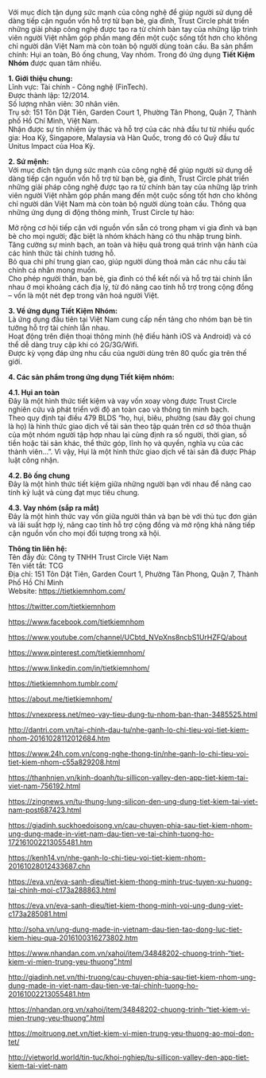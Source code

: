 <p>Với mục đích tận dụng sức mạnh của công nghệ để giúp người sử dụng dễ dàng tiếp cận nguồn vốn hỗ trợ từ bạn bè, gia đình, Trust Circle phát triển những giải pháp công nghệ được tạo ra từ chính bàn tay của những lập trình viên người Việt nhằm góp phần mang đến một cuộc sống tốt hơn cho không chỉ người dân Việt Nam mà còn toàn bộ người dùng toàn cầu. Ba sản phẩm chính: Hụi an toàn, Bỏ ống chung, Vay nhóm. Trong đó ứng dụng <strong>Tiết Kiệm Nhóm</strong> được quan tâm nhiều.</p>

<p><strong>1. Giới thiệu chung:</strong><br />
Lĩnh vực: Tài chính - Công nghệ (FinTech).<br />
Được thành lập: 12/2014.<br />
Số lượng nhân viên: 30 nhân viên.<br />
Trụ sở: 151 Tôn Dật Tiên, Garden Court 1, Phường Tân Phong, Quận 7, Thành phố Hồ Chí Minh, Việt Nam.<br />
Nhận được sự tín nhiệm ủy thác và hỗ trợ của các nhà đầu tư từ nhiều quốc gia: Hoa Kỳ, Singapore, Malaysia và Hàn Quốc, trong đó có Quỹ đầu tư Unitus Impact của Hoa Kỳ.</p>

<p><strong>2. Sứ mệnh:</strong><br />
Với mục đích tận dụng sức mạnh của công nghệ để giúp người sử dụng dễ dàng tiếp cận nguồn vốn hỗ trợ từ bạn bè, gia đình, Trust Circle phát triển những giải pháp công nghệ được tạo ra từ chính bàn tay của những lập trình viên người Việt nhằm góp phần mang đến một cuộc sống tốt hơn cho không chỉ người dân Việt Nam mà còn toàn bộ người dùng toàn cầu. Thông qua những ứng dụng di động thông minh, Trust Circle tự hào:</p>

<p>Mở rộng cơ hội tiếp cận với nguồn vốn sẵn có trong phạm vi gia đình và bạn bè cho mọi người; đặc biệt là nhóm khách hàng có thu nhập trung bình.<br />
Tăng cường sự minh bạch, an toàn và hiệu quả trong quá trình vận hành của các hình thức tài chính tương hỗ.<br />
Bỏ qua chi phí trung gian cao, giúp người dùng thoả mãn các nhu cầu tài chính cá nhân mong muốn.<br />
Cho phép người thân, bạn bè, gia đình có thể kết nối và hỗ trợ tài chính lẫn nhau ở mọi khoảng cách địa lý, từ đó nâng cao tính hỗ trợ trong cộng đồng &ndash; vốn là một nét đẹp trong văn hoá người Việt.</p>

<p><strong>3. Về ứng dụng Tiết Kiệm Nhóm:</strong><br />
Là ứng dụng đầu tiên tại Việt Nam cung cấp nền tảng cho nhóm bạn bè tin tưởng hỗ trợ tài chính lẫn nhau.<br />
Hoạt động trên điện thoại thông minh (hệ điều hành iOS và Android) và có thể dễ dàng truy cập khi có 2G/3G/Wifi.<br />
Được kỳ vọng đáp ứng nhu cầu của người dùng trên 80 quốc gia trên thế giới.</p>

<p><strong>4. Các sản phẩm trong ứng dụng Tiết kiệm nhóm:</strong></p>

<p><strong>4.1. Hụi an toàn</strong><br />
Đây là một hình thức tiết kiệm và vay vốn xoay vòng được Trust Circle nghiên cứu và phát triển với độ an toàn cao và thông tin minh bạch.<br />
Theo quy định tại điều 479 BLDS &ldquo;họ, hụi, biêu, phường (sau đây gọi chung là họ) là hình thức giao dịch về tài sản theo tập quán trên cơ sở thỏa thuận của một nhóm người tập hợp nhau lại cùng định ra số người, thời gian, số tiền hoặc tài sản khác, thể thức góp, lĩnh họ và quyền, nghĩa vụ của các thành viên&hellip;&rdquo;. Vì vậy, Hụi là một hình thức giao dịch về tài sản đã được Pháp luật công nhận.</p>

<p><strong>4.2. Bỏ ống chung</strong><br />
Đây là một hình thức tiết kiệm giữa những người bạn với nhau để nâng cao tính kỷ luật và cùng đạt mục tiêu chung.</p>

<p><strong>4.3. Vay nhóm (sắp ra mắt)</strong><br />
Đây là một hình thức vay vốn giữa người thân và bạn bè với thủ tục đơn giản và lãi suất hợp lý, nâng cao tính hỗ trợ cộng đồng và mở rộng khả năng tiếp cận nguồn vốn cho mọi đối tượng trong xã hội.</p>

<p><strong>Thông tin liên hệ:</strong><br />
Tên đầy đủ: Công ty TNHH Trust Circle Việt Nam<br />
Tên viết tắt: TCG<br />
Địa chỉ: 151 Tôn Dật Tiên, Garden Court 1, Phường Tân Phong, Quận 7, Thành Phố Hồ Chí Minh<br />
Website: <a href="https://tietkiemnhom.com/">https://tietkiemnhom.com/</a></p>

<p><a href="https://twitter.com/tietkiemnhom">https://twitter.com/tietkiemnhom</a></p>

<p><a href="https://www.facebook.com/tietkiemnhom">https://www.facebook.com/tietkiemnhom</a></p>

<p><a href="https://www.youtube.com/channel/UCbtd_NVpXns8ncbS1UrHZFQ/about">https://www.youtube.com/channel/UCbtd_NVpXns8ncbS1UrHZFQ/about</a></p>

<p><a href="https://www.pinterest.com/tietkiemnhom/">https://www.pinterest.com/tietkiemnhom/</a></p>

<p><a href="https://www.linkedin.com/in/tietkiemnhom/">https://www.linkedin.com/in/tietkiemnhom/</a></p>

<p><a href="https://tietkiemnhom.tumblr.com/">https://tietkiemnhom.tumblr.com/</a></p>

<p><a href="https://about.me/tietkiemnhom/">https://about.me/tietkiemnhom/</a></p>

<p><a href="https://vnexpress.net/meo-vay-tieu-dung-tu-nhom-ban-than-3485525.html">https://vnexpress.net/meo-vay-tieu-dung-tu-nhom-ban-than-3485525.html</a></p>

<p><a href="http://dantri.com.vn/tai-chinh-dau-tu/nhe-ganh-lo-chi-tieu-voi-tiet-kiem-nhom-20161028112012684.htm">http://dantri.com.vn/tai-chinh-dau-tu/nhe-ganh-lo-chi-tieu-voi-tiet-kiem-nhom-20161028112012684.htm</a></p>

<p><a href="https://www.24h.com.vn/cong-nghe-thong-tin/nhe-ganh-lo-chi-tieu-voi-tiet-kiem-nhom-c55a829208.html">https://www.24h.com.vn/cong-nghe-thong-tin/nhe-ganh-lo-chi-tieu-voi-tiet-kiem-nhom-c55a829208.html</a></p>

<p><a href="https://thanhnien.vn/kinh-doanh/tu-sillicon-valley-den-app-tiet-kiem-tai-viet-nam-756192.html">https://thanhnien.vn/kinh-doanh/tu-sillicon-valley-den-app-tiet-kiem-tai-viet-nam-756192.html</a></p>

<p><a href="https://zingnews.vn/tu-thung-lung-silicon-den-ung-dung-tiet-kiem-tai-viet-nam-post687423.html">https://zingnews.vn/tu-thung-lung-silicon-den-ung-dung-tiet-kiem-tai-viet-nam-post687423.html</a></p>

<p><a href="https://giadinh.suckhoedoisong.vn/cau-chuyen-phia-sau-tiet-kiem-nhom-ung-dung-made-in-viet-nam-dau-tien-ve-tai-chinh-tuong-ho-172161002213055481.htm">https://giadinh.suckhoedoisong.vn/cau-chuyen-phia-sau-tiet-kiem-nhom-ung-dung-made-in-viet-nam-dau-tien-ve-tai-chinh-tuong-ho-172161002213055481.htm</a></p>

<p><a href="https://kenh14.vn/nhe-ganh-lo-chi-tieu-voi-tiet-kiem-nhom-20161028012433687.chn">https://kenh14.vn/nhe-ganh-lo-chi-tieu-voi-tiet-kiem-nhom-20161028012433687.chn</a></p>

<p><a href="https://eva.vn/eva-sanh-dieu/tiet-kiem-thong-minh-truc-tuyen-xu-huong-tai-chinh-moi-c173a288863.html">https://eva.vn/eva-sanh-dieu/tiet-kiem-thong-minh-truc-tuyen-xu-huong-tai-chinh-moi-c173a288863.html</a></p>

<p><a href="https://eva.vn/eva-sanh-dieu/tiet-kiem-thong-minh-voi-ung-dung-viet-c173a285081.html">https://eva.vn/eva-sanh-dieu/tiet-kiem-thong-minh-voi-ung-dung-viet-c173a285081.html</a></p>

<p><a href="http://soha.vn/ung-dung-made-in-vietnam-dau-tien-tao-dong-luc-tiet-kiem-hieu-qua-2016100316273802.htm">http://soha.vn/ung-dung-made-in-vietnam-dau-tien-tao-dong-luc-tiet-kiem-hieu-qua-2016100316273802.htm</a></p>

<p><a href="https://www.nhandan.com.vn/xahoi/item/34848202-chuong-trinh-“tiet-kiem-vi-mien-trung-yeu-thuong”.html">https://www.nhandan.com.vn/xahoi/item/34848202-chuong-trinh-&ldquo;tiet-kiem-vi-mien-trung-yeu-thuong&rdquo;.html</a></p>

<p><a href="http://giadinh.net.vn/thi-truong/cau-chuyen-phia-sau-tiet-kiem-nhom-ung-dung-made-in-viet-nam-dau-tien-ve-tai-chinh-tuong-ho-20161002213055481.htm">http://giadinh.net.vn/thi-truong/cau-chuyen-phia-sau-tiet-kiem-nhom-ung-dung-made-in-viet-nam-dau-tien-ve-tai-chinh-tuong-ho-20161002213055481.htm</a></p>

<p><a href="https://nhandan.org.vn/xahoi/item/34848202-chuong-trinh-“tiet-kiem-vi-mien-trung-yeu-thuong”.html">https://nhandan.org.vn/xahoi/item/34848202-chuong-trinh-&ldquo;tiet-kiem-vi-mien-trung-yeu-thuong&rdquo;.html</a></p>

<p><a href="https://moitruong.net.vn/tiet-kiem-vi-mien-trung-yeu-thuong-ao-moi-don-tet/">https://moitruong.net.vn/tiet-kiem-vi-mien-trung-yeu-thuong-ao-moi-don-tet/</a></p>

<p><a href="http://vietworld.world/tin-tuc/khoi-nghiep/tu-sillicon-valley-den-app-tiet-kiem-tai-viet-nam">http://vietworld.world/tin-tuc/khoi-nghiep/tu-sillicon-valley-den-app-tiet-kiem-tai-viet-nam</a></p>
